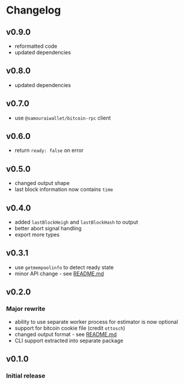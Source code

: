 # Changelog

## v0.9.0
- reformatted code
- updated dependencies

## v0.8.0
- updated dependencies

## v0.7.0
- use `@samouraiwallet/bitcoin-rpc` client

## v0.6.0
- return `ready: false` on error

## v0.5.0
- changed output shape
- last block information now contains `time`

## v0.4.0
- added `lastBlockHeigh` and `lastBlockHash` to output
- better abort signal handling
- export more types

## v0.3.1
- use `getmempoolinfo` to detect ready state
- minor API change - see [README.md](./README.md)

## v0.2.0
### Major rewrite
- ability to use separate worker process for estimator is now optional
- support for bitcoin cookie file (credit `ottosch`)
- changed output format - see [README.md](./README.md)
- CLI support extracted into separate package

## v0.1.0
### Initial release
